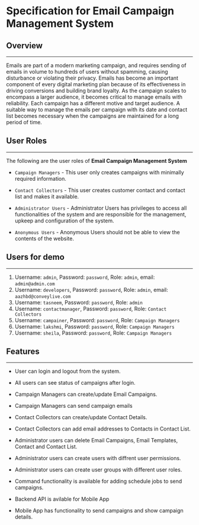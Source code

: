 # Specification for Email Campaign Management System

## Overview
---

Emails are part of a modern marketing campaign, and requires sending of emails in volume to hundreds of users without spamming, causing disturbance or violating their privacy. Emails has become an important component of every digital marketing plan because of its effectiveness in driving conversions and building brand loyalty. As the campaign scales to encompass a larger audience, it becomes critical to manage emails with reliability. Each campaign has a different motive and target audience. A suitable way to manage the emails per campaign with its date and contact list becomes necessary when the campaigns are maintained for a long period of time.

## User Roles
---

The following are the user roles of **Email Campaign Management System**
 
 - `Campaign Managers` - This user only creates campaigns with minimally required information.
 
 - `Contact Collectors` - This user creates customer contact and contact list and makes it available.
 
 - `Administrator Users` - Administrator Users has privileges to access all functionalities of the system and
                         are responsible for the management, upkeep and configuration of the system.

 - `Anonymous Users` - Anonymous Users should not be able to view the contents of the website.


## Users for demo
---

1. Username: `admin`, Password: `password`, Role: `admin`, email: `admin@admin.com`
2. Username: `developers`, Password: `password`, Role: `admin`, email: `aazhbd@conveylive.com`
3. Username: `tasneem`, Password: `password`, Role: `admin`
4. Username: `contactmanager`, Password: `password`, Role: `Contact Collectors`
5. Username: `campainer`, Password: `password`, Role: `Campaign Managers`
6. Username: `lakshmi`, Password: `password`, Role: `Campaign Managers`
7. Username: `sheila`, Password: `password`, Role: `Campaign Managers`




## Features
---


 - User can login and logout from the system.

 - All users can see status of campaigns after login.

 - Campaign Managers can create/update Email Campaigns.

 - Campaign Managers can send campaign emails

 - Contact Collectors can create/update Contact Details.
 
 - Contact Collectors can add email addresses to Contacts in Contact List.

 - Administrator users can delete Email Campaigns, Email Templates, Contact and Contact List.

 - Administrator users can create users with diffrent user permissions.
 
 - Administrator users can create user groups with different user roles.

 - Command functionality is available for adding schedule jobs to send campaigns.

 - Backend API is avilable for Mobile App

 - Mobile App has functionality to send campaigns and show campaign details.

